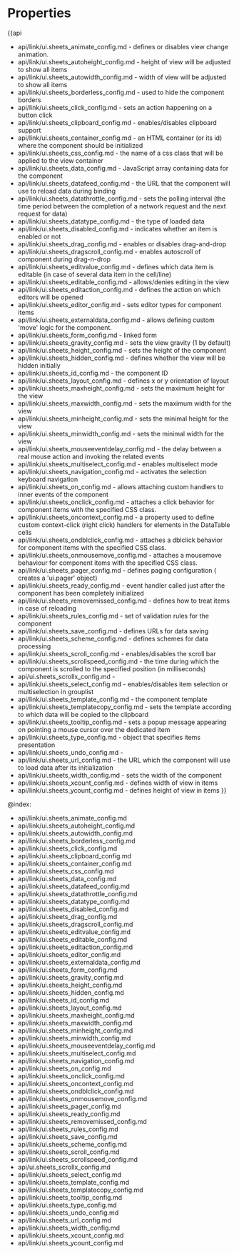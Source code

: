 Properties
==========

{{api
- api/link/ui.sheets_animate_config.md - defines or disables view change animation.
- api/link/ui.sheets_autoheight_config.md - height of view will be adjusted to show all items
- api/link/ui.sheets_autowidth_config.md - width of view will be adjusted to show all items
- api/link/ui.sheets_borderless_config.md - used to hide the component borders
- api/link/ui.sheets_click_config.md - sets an action happening on a button click
- api/link/ui.sheets_clipboard_config.md - enables/disables clipboard support
- api/link/ui.sheets_container_config.md - an HTML container (or its id) where the component should be initialized
- api/link/ui.sheets_css_config.md - the name of a css class that will be applied to the view container
- api/link/ui.sheets_data_config.md - JavaScript array containing data for the component
- api/link/ui.sheets_datafeed_config.md - the URL that the component will use to reload data during binding
- api/link/ui.sheets_datathrottle_config.md - sets the polling interval (the time period between the completion of a network request and the next request for data)
- api/link/ui.sheets_datatype_config.md - the type of loaded data
- api/link/ui.sheets_disabled_config.md - indicates whether an item is enabled or not
- api/link/ui.sheets_drag_config.md - enables or disables drag-and-drop
- api/link/ui.sheets_dragscroll_config.md - enables autoscroll of component during drag-n-drop
- api/link/ui.sheets_editvalue_config.md - defines which data item is editable (in case of several data item in the cell/line)
- api/link/ui.sheets_editable_config.md - allows/denies editing in the view
- api/link/ui.sheets_editaction_config.md - defines the action on which editors will be opened
- api/link/ui.sheets_editor_config.md - sets editor types for component items
- api/link/ui.sheets_externaldata_config.md - allows defining custom 'move' logic for the component.
- api/link/ui.sheets_form_config.md - linked form
- api/link/ui.sheets_gravity_config.md - sets the view gravity (1 by default)
- api/link/ui.sheets_height_config.md - sets the height of the component
- api/link/ui.sheets_hidden_config.md - defines whether the view will be hidden initially
- api/link/ui.sheets_id_config.md - the component ID
- api/link/ui.sheets_layout_config.md - defines x or y orientation of layout
- api/link/ui.sheets_maxheight_config.md - sets the maximum height for the view
- api/link/ui.sheets_maxwidth_config.md - sets the maximum width for the view
- api/link/ui.sheets_minheight_config.md - sets the minimal height for the view
- api/link/ui.sheets_minwidth_config.md - sets the minimal width for the view
- api/link/ui.sheets_mouseeventdelay_config.md - the delay between a real mouse action and invoking the related events
- api/link/ui.sheets_multiselect_config.md - enables multiselect mode
- api/link/ui.sheets_navigation_config.md - activates the selection keyboard navigation
- api/link/ui.sheets_on_config.md - allows attaching custom handlers to inner events of the component
- api/link/ui.sheets_onclick_config.md - attaches a click behavior for component items with the specified CSS class.
- api/link/ui.sheets_oncontext_config.md - a property used to define custom context-click (right click) handlers for elements in the DataTable cells<br>
- api/link/ui.sheets_ondblclick_config.md - attaches a dblclick behavior for component items with the specified CSS class.
- api/link/ui.sheets_onmousemove_config.md - attaches a mousemove behaviour for component items with the specified CSS class.
- api/link/ui.sheets_pager_config.md - defines paging configuration ( creates a 'ui.pager' object)
- api/link/ui.sheets_ready_config.md - event handler called just after the component has been completely initialized
- api/link/ui.sheets_removemissed_config.md - defines how to treat items in case of reloading
- api/link/ui.sheets_rules_config.md - set of validation rules for the component
- api/link/ui.sheets_save_config.md - defines URLs for data saving
- api/link/ui.sheets_scheme_config.md - defines schemes for data processing
- api/link/ui.sheets_scroll_config.md - enables/disables the scroll bar
- api/link/ui.sheets_scrollspeed_config.md - the time during which the component is scrolled to the specified position (in milliseconds)
- api/ui.sheets_scrollx_config.md - 
- api/link/ui.sheets_select_config.md - enables/disables item selection or multiselection in grouplist
- api/link/ui.sheets_template_config.md - the component template
- api/link/ui.sheets_templatecopy_config.md - sets the template according to which data will be copied to the clipboard
- api/link/ui.sheets_tooltip_config.md - sets a popup message appearing on pointing a mouse cursor over the dedicated item
- api/link/ui.sheets_type_config.md - object that specifies items presentation
- api/link/ui.sheets_undo_config.md - 
- api/link/ui.sheets_url_config.md - the URL which the component will use to load data after its initialization
- api/link/ui.sheets_width_config.md - sets the width of the component
- api/link/ui.sheets_xcount_config.md - defines width of view in items
- api/link/ui.sheets_ycount_config.md - defines height of view in items
}}

@index:
- api/link/ui.sheets_animate_config.md
- api/link/ui.sheets_autoheight_config.md
- api/link/ui.sheets_autowidth_config.md
- api/link/ui.sheets_borderless_config.md
- api/link/ui.sheets_click_config.md
- api/link/ui.sheets_clipboard_config.md
- api/link/ui.sheets_container_config.md
- api/link/ui.sheets_css_config.md
- api/link/ui.sheets_data_config.md
- api/link/ui.sheets_datafeed_config.md
- api/link/ui.sheets_datathrottle_config.md
- api/link/ui.sheets_datatype_config.md
- api/link/ui.sheets_disabled_config.md
- api/link/ui.sheets_drag_config.md
- api/link/ui.sheets_dragscroll_config.md
- api/link/ui.sheets_editvalue_config.md
- api/link/ui.sheets_editable_config.md
- api/link/ui.sheets_editaction_config.md
- api/link/ui.sheets_editor_config.md
- api/link/ui.sheets_externaldata_config.md
- api/link/ui.sheets_form_config.md
- api/link/ui.sheets_gravity_config.md
- api/link/ui.sheets_height_config.md
- api/link/ui.sheets_hidden_config.md
- api/link/ui.sheets_id_config.md
- api/link/ui.sheets_layout_config.md
- api/link/ui.sheets_maxheight_config.md
- api/link/ui.sheets_maxwidth_config.md
- api/link/ui.sheets_minheight_config.md
- api/link/ui.sheets_minwidth_config.md
- api/link/ui.sheets_mouseeventdelay_config.md
- api/link/ui.sheets_multiselect_config.md
- api/link/ui.sheets_navigation_config.md
- api/link/ui.sheets_on_config.md
- api/link/ui.sheets_onclick_config.md
- api/link/ui.sheets_oncontext_config.md
- api/link/ui.sheets_ondblclick_config.md
- api/link/ui.sheets_onmousemove_config.md
- api/link/ui.sheets_pager_config.md
- api/link/ui.sheets_ready_config.md
- api/link/ui.sheets_removemissed_config.md
- api/link/ui.sheets_rules_config.md
- api/link/ui.sheets_save_config.md
- api/link/ui.sheets_scheme_config.md
- api/link/ui.sheets_scroll_config.md
- api/link/ui.sheets_scrollspeed_config.md
- api/ui.sheets_scrollx_config.md
- api/link/ui.sheets_select_config.md
- api/link/ui.sheets_template_config.md
- api/link/ui.sheets_templatecopy_config.md
- api/link/ui.sheets_tooltip_config.md
- api/link/ui.sheets_type_config.md
- api/link/ui.sheets_undo_config.md
- api/link/ui.sheets_url_config.md
- api/link/ui.sheets_width_config.md
- api/link/ui.sheets_xcount_config.md
- api/link/ui.sheets_ycount_config.md

